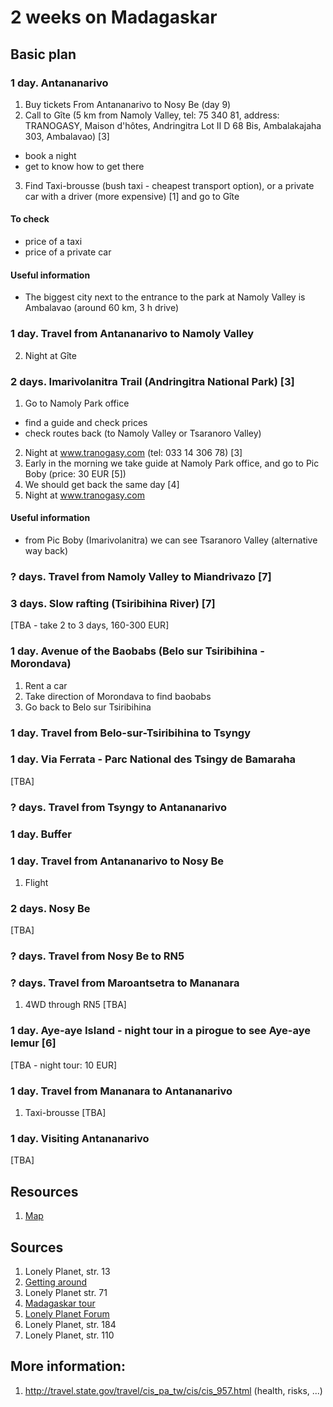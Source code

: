 # 2 weeks on Madagaskar

## Basic plan

### 1 day. Antananarivo
1. Buy tickets From Antananarivo to Nosy Be (day 9)
2. Call to Gîte (5 km from Namoly Valley, tel: 75 340 81, address: TRANOGASY, Maison d'hôtes, Andringitra Lot II D 68 Bis, Ambalakajaha 303, Ambalavao) [3]
  * book a night
  * get to know how to get there
3. Find Taxi-brousse (bush taxi - cheapest transport option), or a private car with a driver (more expensive) [1] and go to Gîte

#### To check
* price of a taxi
* price of a private car

#### Useful information
* The biggest city next to the entrance to the park at Namoly Valley is Ambalavao (around 60 km, 3 h drive)

### 1 day. Travel from Antananarivo to Namoly Valley
2. Night at Gîte

### 2 days. Imarivolanitra Trail (Andringitra National Park) [3]
1. Go to Namoly Park office
  * find a guide and check prices
  * check routes back (to Namoly Valley or Tsaranoro Valley)
2. Night at www.tranogasy.com (tel: 033 14 306 78) [3]
3. Early in the morning we take guide at Namoly Park office, and go to Pic Boby (price: 30 EUR [5])
4. We should get back the same day [4]
5. Night at www.tranogasy.com

#### Useful information
* from Pic Boby (Imarivolanitra) we can see Tsaranoro Valley (alternative way back)

### ? days. Travel from Namoly Valley to Miandrivazo [7]

### 3 days. Slow rafting (Tsiribihina River) [7]
[TBA - take 2 to 3 days, 160-300 EUR]

### 1 day. Avenue of the Baobabs (Belo sur Tsiribihina - Morondava)
1. Rent a car
2. Take direction of Morondava to find baobabs
3. Go back to Belo sur Tsiribihina

### 1 day. Travel from Belo-sur-Tsiribihina to Tsyngy

### 1 day. Via Ferrata - Parc National des Tsingy de Bamaraha
[TBA]

### ? days. Travel from Tsyngy to Antananarivo

### 1 day. Buffer

### 1 day. Travel from Antananarivo to Nosy Be
1. Flight

### 2 days. Nosy Be
[TBA]

### ? days. Travel from Nosy Be to RN5

### ? days. Travel from Maroantsetra to Mananara
1. 4WD through RN5
[TBA]

### 1 day. Aye-aye Island - night tour in a pirogue to see Aye-aye lemur [6]
[TBA - night tour: 10 EUR]

### 1 day. Travel from Mananara to Antananarivo
1. Taxi-brousse
[TBA]

### 1 day. Visiting Antananarivo
[TBA]

## Resources
1. [Map](https://maps.google.com/maps/ms?msid=204892296741864790689.0004c8d04fd95f8953956&msa=0&ll=-13.313447,47.602468&spn=27.125127,46.362305 "Map")

## Sources
1. Lonely Planet, str. 13
2. [Getting around](http://www.lonelyplanet.com/madagascar/transport/getting-around)
3. Lonely Planet str. 71
4. [Madagaskar tour](http://www.madagascar-tour-guide.com/madagascar_south_rn7_peak_boby_tours_guide.html)
5. [Lonely Planet Forum](http://www.lonelyplanet.com/thorntree/thread.jspa?threadID=2138758)
6. Lonely Planet, str. 184
7. Lonely Planet, str. 110

## More information:
1. http://travel.state.gov/travel/cis_pa_tw/cis/cis_957.html (health, risks, ...)
